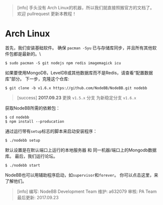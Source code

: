 >[info] 手头没有 Arch Linux的机器，所以我们就直接照搬官方的文档了。 欢迎 pullrequest 更新本教程！
# Arch Linux
首先，我们安装基础软件。 确保 `pacman -Syu` 已与存储库同步，并且所有其他软件包都是最新的。\
```
$ sudo pacman -S git nodejs npm redis imagemagick icu
```
如果要使用MongoDB，LevelDB或其他数据库而不是Redis，请查看“配置数据库”部分。
下一步，克隆这个仓库:
```shell
$ git clone -b v1.6.x https://github.com/NodeBB/NodeBB.git nodebb
```

>[success] **2017.09.23** 更换 `v1.5.x` 分支 为新稳定分支 `v1.6.x`

获取NodeBB所需的依赖包：
```
$ cd nodebb
$ npm install --producation
```
通过运行带有`setup`标志的脚本来启动安装程序：
```
$ ./nodebb setup
```
默认设置是在默认端口上运行的本地服务器 和 同一机器/端口上的Mongodb数据库。
最后，我们运行论坛。
```
$ ./nodebb start
```
NodeBB也可以用辅助程序启动，如`supervisor`和`forever`。 你可以点击这里，来了解他们。

>[info] 编写: NodeBB Development Team
维护: a632079
审核: PA Team
最后更新: 2017.09.23